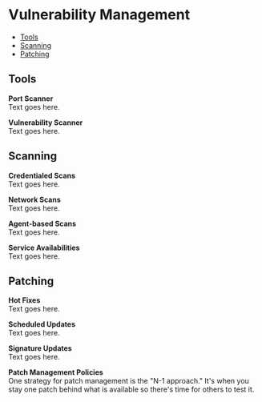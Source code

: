 # Vulnerability Management
* [Tools](#tools)
* [Scanning](#scanning)
* [Patching](#patching)

## Tools
**Port Scanner**  
Text goes here. 

**Vulnerability Scanner**  
Text goes here. 

## Scanning
**Credentialed Scans**  
Text goes here. 

**Network Scans**  
Text goes here. 

**Agent-based Scans**  
Text goes here. 

**Service Availabilities**  
Text goes here. 

## Patching
**Hot Fixes**  
Text goes here. 

**Scheduled Updates**  
Text goes here. 

**Signature Updates**  
Text goes here. 

**Patch Management Policies**  
One strategy for patch management is the "N-1 approach." It's when you stay one patch behind what is available so there's time for others to test it. 